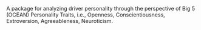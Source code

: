 A package for analyzing driver personality through the perspective of Big 5 (OCEAN) Personality Traits, i.e., Openness, Conscientiousness, Extroversion, Agreeableness, Neuroticism.
